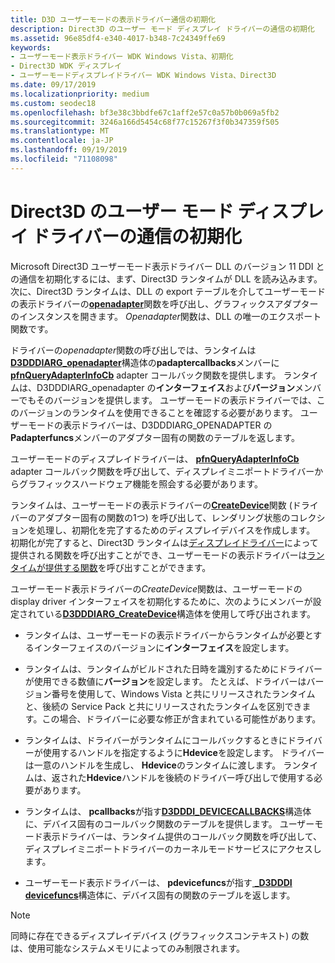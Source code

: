 ```yaml
---
title: D3D ユーザーモードの表示ドライバー通信の初期化
description: Direct3D のユーザー モード ディスプレイ ドライバーの通信の初期化
ms.assetid: 96e85df4-e340-4017-b348-7c24349ffe69
keywords:
- ユーザーモード表示ドライバー WDK Windows Vista、初期化
- Direct3D WDK ディスプレイ
- ユーザーモードディスプレイドライバー WDK Windows Vista、Direct3D
ms.date: 09/17/2019
ms.localizationpriority: medium
ms.custom: seodec18
ms.openlocfilehash: bf3e38c3bbdfe67c1aff2e57c0a57b0b069a5fb2
ms.sourcegitcommit: 3246a166d5454c68f77c15267f3f0b347359f505
ms.translationtype: MT
ms.contentlocale: ja-JP
ms.lasthandoff: 09/19/2019
ms.locfileid: "71108098"
---
```

# <a name="initializing-communication-with-the-direct3d-user-mode-display-driver"></a>Direct3D のユーザー モード ディスプレイ ドライバーの通信の初期化

Microsoft Direct3D ユーザーモード表示ドライバー DLL のバージョン 11 DDI との通信を初期化するには、まず、Direct3D ランタイムが DLL を読み込みます。 次に、Direct3D ランタイムは、DLL の export テーブルを介してユーザーモードの表示ドライバーの[**openadapter**](https://docs.microsoft.com/windows-hardware/drivers/ddi/content/d3dumddi/nc-d3dumddi-pfnd3dddi_openadapter)関数を呼び出し、グラフィックスアダプターのインスタンスを開きます。 *Openadapter*関数は、DLL の唯一のエクスポート関数です。

ドライバーの*openadapter*関数の呼び出しでは、ランタイムは[**D3DDDIARG\_openadapter**](https://docs.microsoft.com/windows-hardware/drivers/ddi/content/d3dumddi/ns-d3dumddi-_d3dddiarg_openadapter)構造体の**padaptercallbacks**メンバーに[**pfnQueryAdapterInfoCb**](https://docs.microsoft.com/windows-hardware/drivers/ddi/content/d3dumddi/nc-d3dumddi-pfnd3dddi_queryadapterinfocb) adapter コールバック関数を提供します。 ランタイムは、D3DDDIARG\_openadapter の**インターフェイス**および**バージョン**メンバーでもそのバージョンを提供します。 ユーザーモードの表示ドライバーでは、このバージョンのランタイムを使用できることを確認する必要があります。 ユーザーモードの表示ドライバーは、D3DDDIARG_OPENADAPTER の**Padapterfuncs**メンバーのアダプター固有の関数のテーブルを返します。

ユーザーモードのディスプレイドライバーは、 [**pfnQueryAdapterInfoCb**](https://docs.microsoft.com/windows-hardware/drivers/ddi/content/d3dumddi/nc-d3dumddi-pfnd3dddi_queryadapterinfocb) adapter コールバック関数を呼び出して、ディスプレイミニポートドライバーからグラフィックスハードウェア機能を照会する必要があります。

ランタイムは、ユーザーモードの表示ドライバーの[**CreateDevice**](https://docs.microsoft.com/windows-hardware/drivers/ddi/content/d3dumddi/nc-d3dumddi-pfnd3dddi_createdevice)関数 (ドライバーのアダプター固有の関数の1つ) を呼び出して、レンダリング状態のコレクションを処理し、初期化を完了するためのディスプレイデバイスを作成します。 初期化が完了すると、Direct3D ランタイムは[ディスプレイドライバー](https://docs.microsoft.com/windows-hardware/drivers/ddi/content/index)によって提供される関数を呼び出すことができ、ユーザーモードの表示ドライバーは[ランタイムが提供する関数](https://docs.microsoft.com/windows-hardware/drivers/ddi/content/index)を呼び出すことができます。

ユーザーモード表示ドライバーの*CreateDevice*関数は、ユーザーモードの display driver インターフェイスを初期化するために、次のようにメンバーが設定されている[**D3DDDIARG\_CreateDevice**](https://docs.microsoft.com/windows-hardware/drivers/ddi/content/d3dumddi/ns-d3dumddi-_d3dddiarg_createdevice)構造体を使用して呼び出されます。

- ランタイムは、ユーザーモードの表示ドライバーからランタイムが必要とするインターフェイスのバージョンに**インターフェイス**を設定します。

- ランタイムは、ランタイムがビルドされた日時を識別するためにドライバーが使用できる数値に**バージョン**を設定します。 たとえば、ドライバーはバージョン番号を使用して、Windows Vista と共にリリースされたランタイムと、後続の Service Pack と共にリリースされたランタイムを区別できます。この場合、ドライバーに必要な修正が含まれている可能性があります。

- ランタイムは、ドライバーがランタイムにコールバックするときにドライバーが使用するハンドルを指定するように**Hdevice**を設定します。 ドライバーは一意のハンドルを生成し、 **Hdevice**のランタイムに渡します。 ランタイムは、返された**Hdevice**ハンドルを後続のドライバー呼び出しで使用する必要があります。

- ランタイムは、 **pcallbacks**が指す[**D3DDDI_DEVICECALLBACKS**](https://docs.microsoft.com/windows-hardware/drivers/ddi/content/d3dumddi/ns-d3dumddi-_d3dddi_devicecallbacks)構造体に、デバイス固有のコールバック関数のテーブルを提供します。 ユーザーモード表示ドライバーは、ランタイム提供のコールバック関数を呼び出して、ディスプレイミニポートドライバーのカーネルモードサービスにアクセスします。

- ユーザーモード表示ドライバーは、 **pdevicefuncs**が指す[ **\_D3DDDI devicefuncs**](https://docs.microsoft.com/windows-hardware/drivers/ddi/content/d3dumddi/ns-d3dumddi-_d3dddi_devicefuncs)構造体に、デバイス固有の関数のテーブルを返します。

> [!NOTE]
> 同時に存在できるディスプレイデバイス (グラフィックスコンテキスト) の数は、使用可能なシステムメモリによってのみ制限されます。
